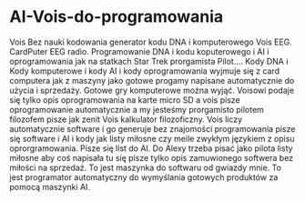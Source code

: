 # AI-Vois-do-programowania
Vois Bez nauki kodowania generator kodu DNA i komputerowego Vois EEG. 
CardPuter EEG radio. 
Programowanie DNA i kodu koputerowego i AI i oprogramowania jak na statkach Star Trek prorgamista Pilot.... 
Kody DNA i Kody komputerowe i kody AI i kody oprogramowania wyjmuje się z card computera jak z maszyny jako gotowe progamy napisane automatycznie do użycia i sprzedaży. 
Gotowe gry komputerowe można wyjąć. 
Voisowi podaje się tylko opis oprogramowania na karte micro SD a vois pisze oprogramowanie automatycznie a my jesteśmy prorgamisto pilotem filozofem pisze jak zenit Vois kalkulator filozoficzny. 
Vois liczy automatycznie software i go generuje bez znajomości programowania pisze się software i AI i kody jak listy miłosne czy meile zwykłym językiem z opisu oprorgramowania. 
Pisze się list do AI. Do Alexy trzeba pisać jako pilota listy miłosne aby coś napisała tu się pisze tylko opis zamuwionego softwera bez miłości na sprzedaż. 
To jest maszynka do softwaru od gwiazdy mnie. 
To jest programator automatyczny do wymyślania gotowych produktów za pomocą maszynki AI. 
